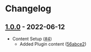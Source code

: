 # Changelog

## [1.0.0](https://github.com/impulse-interactive/unreal-starter-plugin/compare/0.2.0...1.0.0) - 2022-06-12

-   Content Setup ([#4](https://github.com/impulse-interactive/unreal-starter-plugin/pull/4))
    -   Added Plugin content ([56abce2](https://github.com/impulse-interactive/unreal-starter-plugin/commit/56abce2))

